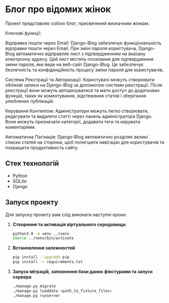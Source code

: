 # Блог про відомих жінок

Проект представляє собою блог, присвячений визначним жінкам.

Ключові функції:

Відправка пошти через Email:
Django-Blog забезпечує функціональність відправки пошти через Email. При зміні пароля користувача, Django-Blog автоматично відправляє лист з підтвердженням на вказану електронну адресу.
Цей лист містить посилання для підтвердження зміни пароля, яке веде на веб-сайт Django-Blog. Це забезпечує безпечність та конфіденційність процесу зміни пароля для користувачів.

Система Реєстрації та Авторизації:
Користувачі можуть створювати облікові записи на Django-Blog за допомогою системи реєстрації. Після реєстрації вони можуть авторизуватися та мати доступ до додаткових функцій, таких як коментування, відстеження статей і зберігання улюблених публікацій.

Керування Контентом:
Адміністратори можуть легко створювати, редагувати та видаляти статті через панель адміністратора Django. Вони можуть призначати категорії, додавати теги та керувати коментарями.

Автоматична Пагінація:
Django-Blog автоматично розділяє великі списки статей на сторінки, щоб полегшити навігацію для користувачів та покращити продуктивність сайту.


## Стек технологій

- Python
- SQLite
- Django

## Запуск проекту

Для запуску проекту вам слід виконати наступні кроки:

1. **Створення та активація віртуального середовища:**
   ```bash
   python3.9 -m venv ../venv
   source ../venv/bin/activate

2. **Встановлення залежностей**
    ```bash
    pip install --upgrade pip
    pip install -r requirements.txt
    ```
3. **Запуск міграцій, заповнення бази даних фікстурами та запуск сервера**
    ```bash
    ./manage.py migrate
    ./manage.py loaddata <path_to_fixture_files>
    ./manage.py runserver
    ```
